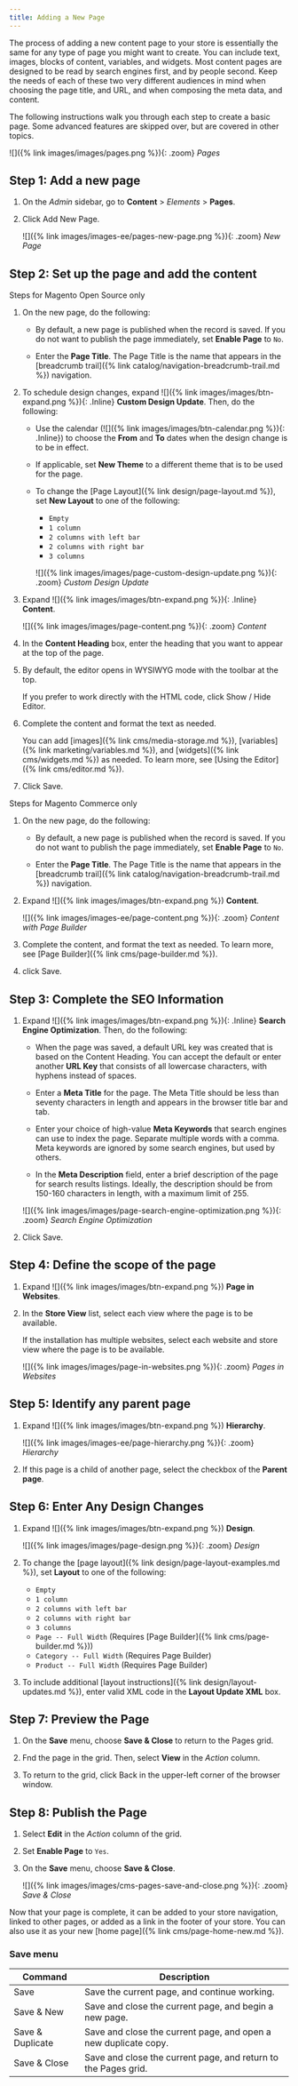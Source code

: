 ```yaml
---
title: Adding a New Page
---
```


The process of adding a new content page to your store is essentially the same for any type of page you might want to create. You can include text, images, blocks of content, variables, and widgets. Most content pages are designed to be read by search engines first, and by people second. Keep the needs of each of these two very different audiences in mind when choosing the page title, and URL, and when composing the meta data, and content.

The following instructions walk you through each step to create a basic page. Some advanced features are skipped over, but are covered in other topics.

![]({% link images/images/pages.png %}){: .zoom}
_Pages_

## Step 1: Add a new page

1. On the _Admin_ sidebar, go to **Content** > _Elements_ > **Pages**.

1. Click <span class="btn">Add New Page</span>.

   ![]({% link images/images-ee/pages-new-page.png %}){: .zoom}
   <span class="caption-edition-ee">_New Page_</span>

## Step 2: Set up the page and add the content

<div class="edition-ce" markdown="1">
Steps for Magento Open Source only
</div>

1. On the new page, do the following:

   - By default, a new page is published when the record is saved. If you do not want to publish the page immediately, set **Enable Page** to `No`.

   - Enter the **Page Title**. The Page Title is the name that appears in the [breadcrumb trail]({% link catalog/navigation-breadcrumb-trail.md %}) navigation.

1. To schedule design changes, expand ![]({% link images/images/btn-expand.png %}){: .Inline} **Custom Design Update**. Then, do the following:

   - Use the calendar (![]({% link images/images/btn-calendar.png %}){: .Inline}) to choose the **From** and **To** dates when the design change is to be in effect.

   - If applicable, set **New Theme** to a different theme that is to be used for the page.

   - To change the [Page Layout]({% link design/page-layout.md %}), set **New Layout** to one of the following:

     - `Empty`
     - `1 column`
     - `2 columns with left bar`
     - `2 columns with right bar`
     - `3 columns`

     ![]({% link images/images/page-custom-design-update.png %}){: .zoom}
     <span class="caption-edition-ce">_Custom Design Update_</span>

1. Expand ![]({% link images/images/btn-expand.png %}){: .Inline} **Content**.

    ![]({% link images/images/page-content.png %}){: .zoom}
    <span class="caption-edition-ce">_Content_</span>

1. In the **Content Heading** box, enter the heading that you want to appear at the top of the page.

1. By default, the editor opens in WYSIWYG mode with the toolbar at the top.

    If you prefer to work directly with the HTML code, click <span class="btn">Show / Hide Editor</span>.

1. Complete the content and format the text as needed.

    You can add [images]({% link cms/media-storage.md %}), [variables]({% link marketing/variables.md %}), and [widgets]({% link cms/widgets.md %}) as needed. To learn more, see [Using the Editor]({% link cms/editor.md %}).

1. Click <span class="btn">Save</span>.

<div class="edition-ee" markdown="1">
Steps for Magento Commerce only
</div>

1. On the new page, do the following:

   - By default, a new page is published when the record is saved. If you do not want to publish the page immediately, set **Enable Page** to `No`.

   - Enter the **Page Title**. The Page Title is the name that appears in the [breadcrumb trail]({% link catalog/navigation-breadcrumb-trail.md %}) navigation.

1. Expand ![]({% link images/images/btn-expand.png %}) **Content**.

    ![]({% link images/images-ee/page-content.png %}){: .zoom}
    <span class="caption-edition-ee">_Content with Page Builder_</span>

1. Complete the content, and format the text as needed. To learn more, see [Page Builder]({% link cms/page-builder.md %}).

1. click <span class="btn">Save</span>.

## Step 3: Complete the SEO Information

1. Expand ![]({% link images/images/btn-expand.png %}){: .Inline} **Search Engine Optimization**. Then, do the following:

   - When the page was saved, a default URL key was created that is based on the Content Heading. You can accept the default or enter another **URL Key** that consists of all lowercase characters, with hyphens instead of spaces.

   - Enter a **Meta Title** for the page. The Meta Title should be less than seventy characters in length and appears in the browser title bar and tab.

   - Enter your choice of high-value **Meta Keywords** that search engines can use to index the page. Separate multiple words with a comma. Meta keywords are ignored by some search engines, but used by others.

   - In the **Meta Description** field, enter a brief description of the page for search results listings. Ideally, the description should be from 150-160 characters in length, with a maximum limit of 255.

    ![]({% link images/images/page-search-engine-optimization.png %}){: .zoom}
    _Search Engine Optimization_

1. Click <span class="btn">Save</span>.

## Step 4: Define the scope of the page

1. Expand ![]({% link images/images/btn-expand.png %}) **Page in Websites**.

1. In the **Store View** list, select each view where the page is to be available.

   If the installation has multiple websites, select each website and store view where the page is to be available.

    ![]({% link images/images/page-in-websites.png %}){: .zoom}
    _Pages in Websites_

## <span class="heading-edition-ee">Step 5: Identify any parent page</span>

1. Expand ![]({% link images/images/btn-expand.png %}) **Hierarchy**.

    ![]({% link images/images-ee/page-hierarchy.png %}){: .zoom}
    _Hierarchy_

1. If this page is a child of another page, select the checkbox of the **Parent page**.

## <span class="heading-edition-ee">Step 6: Enter Any Design Changes</span>

1. Expand ![]({% link images/images/btn-expand.png %}) **Design**.

    ![]({% link images/images/page-design.png %}){: .zoom}
    _Design_

1. To change the [page layout]({% link design/page-layout-examples.md %}), set **Layout** to one of the following:

   - `Empty`
   - `1 column`
   - `2 columns with left bar`
   - `2 columns with right bar`
   - `3 columns`
   - `Page -- Full Width` (Requires [Page Builder]({% link cms/page-builder.md %}))
   - `Category -- Full Width` (Requires Page Builder)
   - `Product -- Full Width` (Requires Page Builder)

1. To include additional [layout instructions]({% link design/layout-updates.md %}), enter valid XML code in the **Layout Update XML** box.

## Step 7: Preview the Page

1. On the **Save** menu, choose **Save & Close** to return to the Pages grid.

1. Fnd the page in the grid. Then, select **View** in the _Action_ column.

1. To return to the grid, click <span class="btn">Back</span> in the upper-left corner of the browser window.

## Step 8: Publish the Page

1. Select **Edit** in the _Action_ column of the grid.

1. Set **Enable Page** to `Yes`.

1. On the **Save** menu, choose **Save & Close**.

    ![]({% link images/images/cms-pages-save-and-close.png %}){: .zoom}
    _Save & Close_

Now that your page is complete, it can be added to your store navigation, linked to other pages, or added as a link in the footer of your store. You can also use it as your new [home page]({% link cms/page-home-new.md %}).

### Save menu

|Command|Description|
|--- |--- |
|Save|Save the current page, and continue working.|
|Save & New|Save and close the current page, and begin a new page.|
|Save & Duplicate|Save and close the current page, and open a new duplicate copy.|
|Save & Close|Save and close the current page, and return to the Pages grid.|
